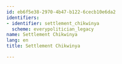 ```yaml
---
id: eb6f5e38-2970-4b47-b122-6cecb10e6da2
identifiers:
- identifier: settlement_chikwinya
  scheme: everypolitician_legacy
name: Settlement Chikwinya
lang: en
title: Settlement Chikwinya

---
```


